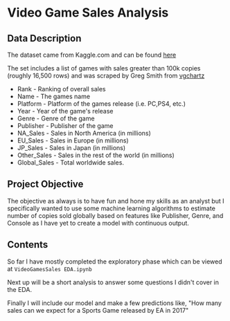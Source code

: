 # Video Game Sales Analysis

## Data Description

The dataset came from Kaggle.com and can be found [here](https://www.kaggle.com/gregorut/videogamesales)

The set includes a list of games with sales greater than 100k copies (roughly 16,500 rows) and was scraped by Greg Smith from [vgchartz](vgchartz.com)

- Rank - Ranking of overall sales
- Name - The games name
- Platform - Platform of the games release (i.e. PC,PS4, etc.)
- Year - Year of the game's release
- Genre - Genre of the game
- Publisher - Publisher of the game
- NA_Sales - Sales in North America (in millions)
- EU_Sales - Sales in Europe (in millions)
- JP_Sales - Sales in Japan (in millions)
- Other_Sales - Sales in the rest of the world (in millions)
- Global_Sales - Total worldwide sales.

## Project Objective

The objective as always is to have fun and hone my skills as an analyst but I specifically wanted to use some machine learning algorithms to estimate number of copies sold globally based on features like Publisher, Genre, and Console as I have yet to create a model with continuous output.

## Contents

So far I have mostly completed the exploratory phase which can be viewed at `VideoGamesSales EDA.ipynb`

Next up will be a short analysis to answer some questions I didn't cover in the EDA.

Finally I will include our model and make a few predictions like, "How many sales can we expect for a Sports Game released by EA in 2017"
